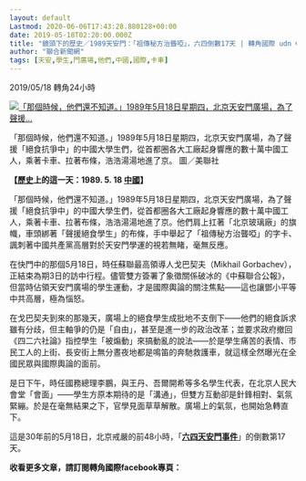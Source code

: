 ```yaml
---
layout: default
Lastmod: 2020-06-06T17:43:28.880128+00:00
date: 2019-05-18T02:20:00.000Z
title: "鏡頭下的歷史／1989天安門：「祖傳秘方治聾啞」，六四倒數17天 | 轉角國際 udn Global"
author: "聯合新聞網"
tags: [天安,學生,門廣場,他們,中國,國際,卡車]
---
```


2019/05/18 轉角24小時

[![「那個時候，他們還不知道。」1989年5月18日星期四，北京天安門廣場，為了聲援...](https://images.weserv.nl/?url=https%3A//pgw.udn.com.tw/gw/photo.php%3Fu%3Dhttps%3A//uc.udn.com.tw/photo/2019/05/19/99/6322396.jpg%26x%3D0%26y%3D0%26sw%3D0%26sh%3D0%26sl%3DW%26fw%3D1140)](https://images.weserv.nl/?url=https%3A//pgw.udn.com.tw/gw/photo.php%3Fu%3Dhttps%3A//uc.udn.com.tw/photo/2019/05/19/99/6322396.jpg%26x%3D0%26y%3D0%26sw%3D0%26sh%3D0%26sl%3DW%26fw%3D1140)

「那個時候，他們還不知道。」1989年5月18日星期四，北京天安門廣場，為了聲援「絕食抗爭中」的中國大學生們，從首都圈各大工廠起身響應的數十萬中國工人，乘著卡車、拉著布條，浩浩湯湯地進了京。 圖／美聯社

**【[**歷史**](/search/tagging/1020/歷史)上的這一天：1989. 5. 18 [**中國**](/search/tagging/1020/中國)】**

「那個時候，他們還不知道。」1989年5月18日星期四，北京天安門廣場，為了聲援「絕食抗爭中」的中國大學生們，從首都圈各大工廠起身響應的數十萬中國工人，乘著卡車、拉著布條，浩浩湯湯地進了京。他們肩上扛著「北京玻璃廠」的旗幟，車頭綁著「聲援絕食學生」的布條，手中舉起了「祖傳秘方治聾啞」的字卡、諷刺著中國共產黨高層對於天安門學運的視若無睹，毫無反應。

在快門中的那個5月18日，時任蘇聯最高領導人戈巴契夫（Mikhail Gorbachev），正結束為期3日的訪中行程。儘管雙方簽署了象徵關係破冰的《中蘇聯合公報》，但當時佔領天安門廣場的學生運動，才是國際輿論的關注焦點——這也讓鄧小平等中共高層，極為惱怒。

在戈巴契夫到來的那幾天，廣場上的絕食學生成批地不支倒下——他們的絕食訴求雖有分歧，但主軸爭的仍是「自由」，甚至是進一步的政治改革；並要求政府撤回《四二六社論》指控學生「被煽動」來搞動亂的說法——於是學生痛苦的表情、市民工人的上街、長安街上無分晝夜地都是鳴笛的奔馳救護車，就這樣全然曝光在全國民眾與國際輿論的面前。

是日下午，時任國務總理李鵬，與王丹、吾爾開希等多名學生代表，在北京人民大會堂「會面」——學生方原本期待的是「溝通」，但雙方互動卻是針鋒相對、氣氛緊繃。於是在毫無結果之下，官學見面草草解散。廣場上的氣氛，也開始急轉直下。

這是30年前的5月18日，北京戒嚴的前48小時，「[**六四天安門事件**](/search/tagging/1020/六四天安門事件)」的倒數第17天。

  
**收看更多文章，請訂閱轉角國際facebook專頁：**


